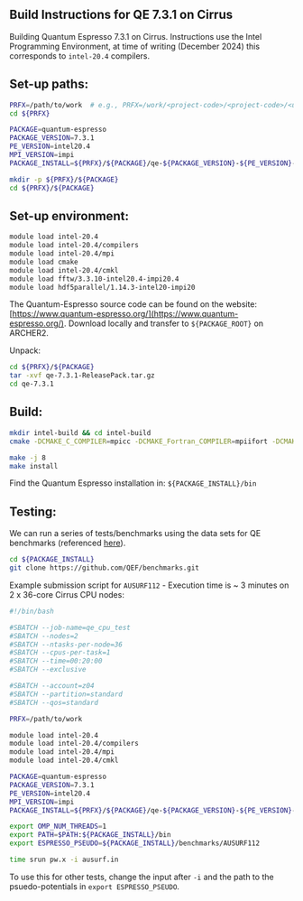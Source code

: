 Build Instructions for QE 7.3.1 on Cirrus
-----------------------------------------

Building Quantum Espresso 7.3.1 on Cirrus. Instructions use the Intel Programming Environment, at time of writing (December 2024) this corresponds to `intel-20.4` compilers.

Set-up paths: 
-------------------
```bash
PRFX=/path/to/work  # e.g., PRFX=/work/<project-code>/<project-code>/<username>/software
cd ${PRFX}

PACKAGE=quantum-espresso
PACKAGE_VERSION=7.3.1
PE_VERSION=intel20.4
MPI_VERSION=impi
PACKAGE_INSTALL=${PRFX}/${PACKAGE}/qe-${PACKAGE_VERSION}-${PE_VERSION}-${MPI_VERSION}

mkdir -p ${PRFX}/${PACKAGE}
cd ${PRFX}/${PACKAGE}
```

Set-up environment:
-------------------

```bash 
module load intel-20.4
module load intel-20.4/compilers 
module load intel-20.4/mpi 
module load cmake
module load intel-20.4/cmkl
module load fftw/3.3.10-intel20.4-impi20.4
module load hdf5parallel/1.14.3-intel20-impi20 
```

The Quantum-Espresso source code can be found on the website: [https://www.quantum-espresso.org/](https://www.quantum-espresso.org/). Download locally and transfer to `${PACKAGE_ROOT}` on ARCHER2. 

Unpack: 
```bash 
cd ${PRFX}/${PACKAGE}
tar -xvf qe-7.3.1-ReleasePack.tar.gz
cd qe-7.3.1
```

Build:
-------
```bash 
mkdir intel-build && cd intel-build
cmake -DCMAKE_C_COMPILER=mpicc -DCMAKE_Fortran_COMPILER=mpiifort -DCMAKE_INSTALL_PREFIX=${PACKAGE_INSTALL} ..

make -j 8 
make install
```

Find the Quantum Espresso installation in: `${PACKAGE_INSTALL}/bin`


Testing:
---------

We can run a series of tests/benchmarks using the data sets for QE benchmarks (referenced [here](https://www.quantum-espresso.org/benchmarks/)). 

```bash
cd ${PACKAGE_INSTALL}
git clone https://github.com/QEF/benchmarks.git
```

Example submission script for `AUSURF112` - Execution time is ~ 3 minutes on 2 x 36-core Cirrus CPU nodes: 
```bash
#!/bin/bash

#SBATCH --job-name=qe_cpu_test
#SBATCH --nodes=2
#SBATCH --ntasks-per-node=36
#SBATCH --cpus-per-task=1
#SBATCH --time=00:20:00
#SBATCH --exclusive 

#SBATCH --account=z04
#SBATCH --partition=standard
#SBATCH --qos=standard

PRFX=/path/to/work

module load intel-20.4
module load intel-20.4/compilers 
module load intel-20.4/mpi 
module load intel-20.4/cmkl

PACKAGE=quantum-espresso
PACKAGE_VERSION=7.3.1
PE_VERSION=intel20.4
MPI_VERSION=impi
PACKAGE_INSTALL=${PRFX}/${PACKAGE}/qe-${PACKAGE_VERSION}-${PE_VERSION}-${MPI_VERSION}

export OMP_NUM_THREADS=1
export PATH=$PATH:${PACKAGE_INSTALL}/bin
export ESPRESSO_PSEUDO=${PACKAGE_INSTALL}/benchmarks/AUSURF112

time srun pw.x -i ausurf.in
```

To use this for other tests, change the input after `-i` and the path to the psuedo-potentials in `export ESPRESSO_PSEUDO`. 
